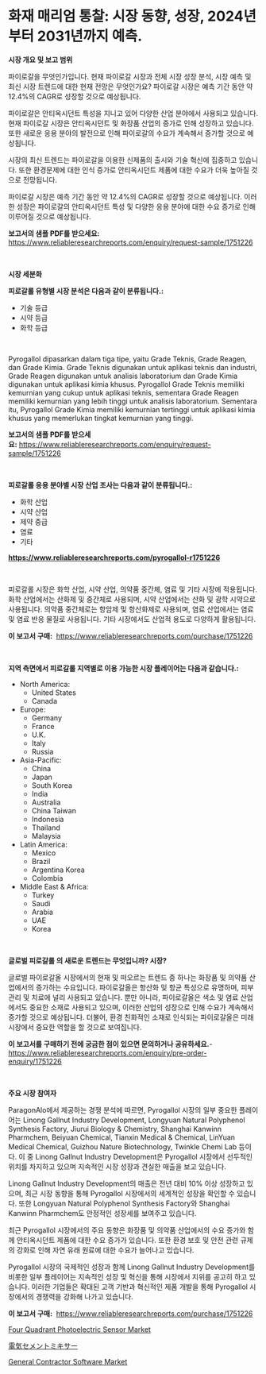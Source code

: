 <p><h1>화재 매리엄 통찰: 시장 동향, 성장, 2024년부터 2031년까지 예측.</h1></p><p><strong>시장 개요 및 보고 범위</strong></p>
<p><p>파이로갈을 무엇인가입니다. 현재 파이로갈 시장과 전체 시장 성장 분석, 시장 예측 및 최신 시장 트렌드에 대한 현재 전망은 무엇인가요? 파이로갈 시장은 예측 기간 동안 약 12.4%의 CAGR로 성장할 것으로 예상됩니다.</p><p>파이로갈은 안티옥시던트 특성을 지니고 있어 다양한 산업 분야에서 사용되고 있습니다. 현재 파이로갈 시장은 안티옥시던트 및 화장품 산업의 증가로 인해 성장하고 있습니다. 또한 새로운 응용 분야의 발전으로 인해 파이로갈의 수요가 계속해서 증가할 것으로 예상됩니다.</p><p>시장의 최신 트렌드는 파이로갈을 이용한 신제품의 출시와 기술 혁신에 집중하고 있습니다. 또한 환경문제에 대한 인식 증가로 안티옥시던트 제품에 대한 수요가 더욱 높아질 것으로 전망됩니다.</p><p>파이로갈 시장은 예측 기간 동안 약 12.4%의 CAGR로 성장할 것으로 예상됩니다. 이러한 성장은 파이로갈의 안티옥시던트 특성 및 다양한 응용 분야에 대한 수요 증가로 인해 이루어질 것으로 예상됩니다.</p></p>
<p><strong>보고서의 샘플 PDF를 받으세요:</strong> <a href="https://www.reliableresearchreports.com/enquiry/request-sample/1751226">https://www.reliableresearchreports.com/enquiry/request-sample/1751226</a></p>
<p>&nbsp;</p>
<p><strong>시장 세분화</strong></p>
<p><strong>피로갈롤 유형별 시장 분석은 다음과 같이 분류됩니다.:</strong></p>
<p><ul><li>기술 등급</li><li>시약 등급</li><li>화학 등급</li></ul></p>
<p>&nbsp;</p>
<p><p>Pyrogallol dipasarkan dalam tiga tipe, yaitu Grade Teknis, Grade Reagen, dan Grade Kimia. Grade Teknis digunakan untuk aplikasi teknis dan industri, Grade Reagen digunakan untuk analisis laboratorium dan Grade Kimia digunakan untuk aplikasi kimia khusus. Pyrogallol Grade Teknis memiliki kemurnian yang cukup untuk aplikasi teknis, sementara Grade Reagen memiliki kemurnian yang lebih tinggi untuk analisis laboratorium. Sementara itu, Pyrogallol Grade Kimia memiliki kemurnian tertinggi untuk aplikasi kimia khusus yang memerlukan tingkat kemurnian yang tinggi.</p></p>
<p><strong>보고서의 샘플 PDF를 받으세요:</strong>&nbsp;<a href="https://www.reliableresearchreports.com/enquiry/request-sample/1751226">https://www.reliableresearchreports.com/enquiry/request-sample/1751226</a></p>
<p>&nbsp;</p>
<p><strong> 피로갈롤 응용 분야별 시장 산업 조사는 다음과 같이 분류됩니다.:</strong></p>
<p><ul><li>화학 산업</li><li>시약 산업</li><li>제약 중급</li><li>염료</li><li>기타</li></ul></p>
<p><strong><a href="https://www.reliableresearchreports.com/pyrogallol-r1751226">https://www.reliableresearchreports.com/pyrogallol-r1751226</a></strong></p>
<p>&nbsp;</p>
<p><p>피로갈롤 시장은 화학 산업, 시약 산업, 의약품 중간체, 염료 및 기타 시장에 적용됩니다. 화학 산업에서는 산화제 및 중간체로 사용되며, 시약 산업에서는 산화 및 광학 시약으로 사용됩니다. 의약품 중간체로는 항암제 및 항산화제로 사용되며, 염료 산업에서는 염료 및 염료 반응 물질로 사용됩니다. 기타 시장에서도 산업적 용도로 다양하게 활용됩니다.</p></p>
<p><strong>이 보고서 구매:</strong>&nbsp; <a href="https://www.reliableresearchreports.com/purchase/1751226">https://www.reliableresearchreports.com/purchase/1751226</a></p>
<p>&nbsp;</p>
<p><strong>지역 측면에서 피로갈롤 지역별로 이용 가능한 시장 플레이어는 다음과 같습니다.:</strong></p>
<p><ul>
    <li>
        North America:
        <ul>
            <li>United States</li>
            <li>Canada</li>
        </ul>
    </li>
    <li>
        Europe:
        <ul>
            <li>Germany</li>
            <li>France</li>
            <li>U.K.</li>
            <li>Italy</li>
            <li>Russia</li>
        </ul>
    </li>
    <li>
        Asia-Pacific:
        <ul>
            <li>China</li>
            <li>Japan</li>
            <li>South Korea</li>
            <li>India</li>
            <li>Australia</li>
            <li>China Taiwan</li>
            <li>Indonesia</li>
            <li>Thailand</li>
            <li>Malaysia</li>
        </ul>
    </li>
    <li>
        Latin America:
        <ul>
            <li>Mexico</li>
            <li>Brazil</li>
            <li>Argentina Korea</li>
            <li>Colombia</li>
        </ul>
    </li>
    <li>
        Middle East & Africa:
        <ul>
            <li>Turkey</li>
            <li>Saudi</li>
            <li>Arabia</li>
            <li>UAE</li>
            <li>Korea</li>
        </ul>
    </li>
    </ul></p>
<p>&nbsp;</p>
<p><strong>글로벌 피로갈롤 의 새로운 트렌드는 무엇입니까? 시장?</strong></p>
<p><p>글로벌 파이로갈올 시장에서의 현재 및 떠오르는 트렌드 중 하나는 화장품 및 의약품 산업에서의 증가하는 수요입니다. 파이로갈올은 항산화 및 항균 특성으로 유명하며, 피부 관리 및 치료에 널리 사용되고 있습니다. 뿐만 아니라, 파이로갈올은 색소 및 염료 산업에서도 중요한 소재로 사용되고 있으며, 이러한 산업의 성장으로 인해 수요가 계속해서 증가할 것으로 예상됩니다. 더불어, 환경 친화적인 소재로 인식되는 파이로갈올은 미래 시장에서 중요한 역할을 할 것으로 보여집니다.</p></p>
<p><strong>이 보고서를 구매하기 전에 궁금한 점이 있으면 문의하거나 공유하세요.</strong>- <a href="https://www.reliableresearchreports.com/enquiry/pre-order-enquiry/1751226">https://www.reliableresearchreports.com/enquiry/pre-order-enquiry/1751226</a></p>
<p>&nbsp;</p>
<p><strong>주요 시장 참여자</strong></p>
<p><p>ParagonAlo에서 제공하는 경쟁 분석에 따르면, Pyrogallol 시장의 일부 중요한 플레이어는 Linong Gallnut Industry Development, Longyuan Natural Polyphenol Synthesis Factory, Jiurui Biology & Chemistry, Shanghai Kanwinn Pharmchem, Beiyuan Chemical, Tianxin Medical & Chemical, LinYuan Medical Chemical, Guizhou Nature Biotechnology, Twinkle Chemi Lab 등이다. 이 중 Linong Gallnut Industry Development은 Pyrogallol 시장에서 선두적인 위치를 차지하고 있으며 지속적인 시장 성장과 견실한 매출을 보고 있습니다.</p><p>Linong Gallnut Industry Development의 매출은 전년 대비 10% 이상 성장하고 있으며, 최근 시장 동향을 통해 Pyrogallol 시장에서의 세계적인 성장을 확인할 수 있습니다. 또한 Longyuan Natural Polyphenol Synthesis Factory와 Shanghai Kanwinn Pharmchem도 안정적인 성장세를 보여주고 있습니다.</p><p>최근 Pyrogallol 시장에서의 주요 동향은 화장품 및 의약품 산업에서의 수요 증가와 함께 안티옥시던트 제품에 대한 수요 증가가 있습니다. 또한 환경 보호 및 안전 관련 규제의 강화로 인해 자연 유래 원료에 대한 수요가 늘어나고 있습니다.</p><p>Pyrogallol 시장의 국제적인 성장과 함께 Linong Gallnut Industry Development를 비롯한 일부 플레이어는 지속적인 성장 및 혁신을 통해 시장에서 지위를 공고히 하고 있습니다. 이러한 기업들은 확대된 고객 기반과 혁신적인 제품 개발을 통해 Pyrogallol 시장에서의 경쟁력을 강화해 나가고 있습니다.</p></p>
<p><strong>이 보고서 구매:</strong>&nbsp;&nbsp;<a href="https://www.reliableresearchreports.com/purchase/1751226">https://www.reliableresearchreports.com/purchase/1751226</a></p>
<p><p><a href="https://pretty-mail-caf.notion.site/Four-Quadrant-Photoelectric-Sensor-Market-Focuses-on-Market-Share-Size-and-Projected-Forecast-Till--141095c2287a40e9914baa6b3d663444">Four Quadrant Photoelectric Sensor Market</a></p><p><a href="https://github.com/SarahFahey88/Market-Research-Report-List-1/blob/main/847581225404.md">電気セメントミキサー</a></p><p><a href="https://github.com/okotobwrhuteie/Market-Research-Report-List-2/blob/main/general-contractor-software-market.md">General Contractor Software Market</a></p></p>